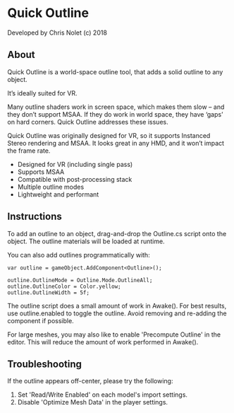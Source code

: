 Quick Outline
=============

Developed by Chris Nolet (c) 2018


About
-----

Quick Outline is a world-space outline tool, that adds a solid outline to any object.

It’s ideally suited for VR.

Many outline shaders work in screen space, which makes them slow – and they don’t support MSAA. If they do work in world space, they have ‘gaps’ on hard corners. Quick Outline addresses these issues.

Quick Outline was originally designed for VR, so it supports Instanced Stereo rendering and MSAA. It looks great in any HMD, and it won’t impact the frame rate.

- Designed for VR (including single pass)
- Supports MSAA
- Compatible with post-processing stack
- Multiple outline modes
- Lightweight and performant


Instructions
------------

To add an outline to an object, drag-and-drop the Outline.cs script onto the object. The outline materials will be loaded at runtime.

You can also add outlines programmatically with:

    var outline = gameObject.AddComponent<Outline>();

    outline.OutlineMode = Outline.Mode.OutlineAll;
    outline.OutlineColor = Color.yellow;
    outline.OutlineWidth = 5f;

The outline script does a small amount of work in Awake(). For best results, use outline.enabled to toggle the outline. Avoid removing and re-adding the component if possible.

For large meshes, you may also like to enable 'Precompute Outline' in the editor. This will reduce the amount of work performed in Awake().


Troubleshooting
---------------

If the outline appears off-center, please try the following:

1. Set 'Read/Write Enabled' on each model's import settings.
2. Disable 'Optimize Mesh Data' in the player settings.
